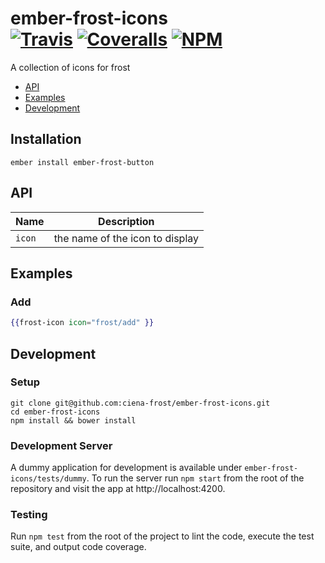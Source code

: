 [ci-img]: https://travis-ci.org/ciena-frost/ember-frost-icons.svg "Travis CI Build Status"
[ci-url]: https://travis-ci.org/ciena-frost/ember-frost-icons

[cov-img]: https://coveralls.io/repos/github/ciena-frost/ember-frost-icons/badge.svg?branch=master "Coveralls Code Coverage"
[cov-url]: https://coveralls.io/github/ciena-frost/ember-frost-icons

[npm-img]: https://img.shields.io/npm/v/ember-frost-icons.svg "NPM Version"
[npm-url]: https://www.npmjs.com/package/ember-frost-icons

# ember-frost-icons <br /> [![Travis][ci-img]][ci-url] [![Coveralls][cov-img]][cov-url] [![NPM][npm-img]][npm-url]
A collection of icons for frost

 * [API](#API)
 * [Examples](#Examples)
 * [Development](#Development)

## Installation
```
ember install ember-frost-button
```

## API

| Name   | Description |
| ------ | ----------- |
| `icon` | the name of the icon to display |

## Examples

### Add
```handlebars
{{frost-icon icon="frost/add" }}
```

## Development
### Setup
```
git clone git@github.com:ciena-frost/ember-frost-icons.git
cd ember-frost-icons
npm install && bower install
```

### Development Server
A dummy application for development is available under `ember-frost-icons/tests/dummy`.
To run the server run `npm start` from the root of the repository and visit the app at http://localhost:4200.

### Testing
Run `npm test` from the root of the project to lint the code, execute the test suite, and output code coverage.

